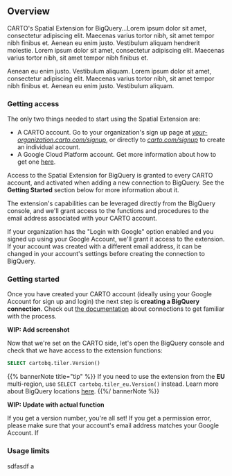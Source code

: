 ## Overview

CARTO's Spatial Extension for BigQuery...Lorem ipsum dolor sit amet, consectetur adipiscing elit. Maecenas varius tortor nibh, sit amet tempor nibh finibus et. Aenean eu enim justo. Vestibulum aliquam hendrerit molestie. Lorem ipsum dolor sit amet, consectetur adipiscing elit. Maecenas varius tortor nibh, sit amet tempor nibh finibus et.

Aenean eu enim justo. Vestibulum aliquam. Lorem ipsum dolor sit amet, consectetur adipiscing elit. Maecenas varius tortor nibh, sit amet tempor nibh finibus et. Aenean eu enim justo. Vestibulum aliquam.


### Getting access

The only two things needed to start using the Spatial Extension are:
  * A CARTO account. Go to your organization's sign up page at [_your-organization.carto.com/signup_](), or directly to [_carto.com/signup_](https://carto.com/signup) to create an individual account.
  * A Google Cloud Platform account. Get more information about how to get one [here](https://cloud.google.com/gcp/getting-started).


Access to the Spatial Extension for BigQuery is granted to every CARTO account, and activated when adding a new connection to BigQuery. See the **Getting Started** section below for more information about it.

The extension's capabilities can be leveraged directly from the BigQuery console, and we'll grant access to the functions and procedures to the email address associated with your CARTO account.

If your organization has the "Login with Google" option enabled and you signed up using your Google Account, we'll grant it access to the extension. If your account was created with a different email address, it can be changed in your account's settings before creating the connection to BigQuery. 

### Getting started

Once you have created your CARTO account (ideally using your Google Account for sign up and login) the next step is **creating a BigQuery connection**. Check out [the documentation](WIP:add.link.to.actual.docs) about connections to get familiar with the process. 

**WIP: Add screenshot**

Now that we're set on the CARTO side, let's open the BigQuery console and check that we have access to the extension functions:

```sql
SELECT cartobq.tiler.Version()
```

{{% bannerNote title="tip" %}}
If you need to use the extension from the **EU** multi-region, use `SELECT cartobq.tiler_eu.Version()` instead. Learn more about BigQuery locations [here](https://cloud.google.com/bigquery/docs/locations).
{{%/ bannerNote %}}

**WIP: Update with actual function**

If you get a version number, you're all set! If you get a permission error, please make sure that your account's email address matches your Google Account. If 

### Usage limits

sdfasdf
a
